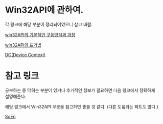 # Win32API에 관하여.
각 링크에 해당 부분이 정리되어있으니 참고 바람.

[win32API의 기본적인 구동방식과 과정](WinMain.md)

[win32API의 표기법](표기법.md)

[DC(Device Context)](DC.md)


# **참고 링크**
공부하는 중 막히는 부분이 있거나 추가적인 정보가 필요하면 다음 링크에서 정확하게 설명해준다.

해당 링크에서 Win32API 부분을 참고하면 좋을 것 같다. (다른 도움되는 파트도 많다.)

[SoEn](http://www.soen.kr/)
